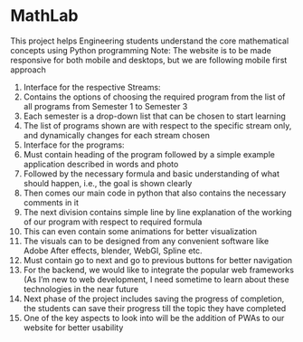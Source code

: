 # MathLab
This project helps Engineering students understand the core mathematical concepts using Python programming
Note: The website is to be made responsive for both mobile and desktops, but we are following mobile first approach
1.	Interface for the respective Streams:
2.	Contains the options of choosing the required program from the list of all programs from Semester 1 to Semester 3
3.	Each semester is a drop-down list that can be chosen to start learning 
4.	The list of programs shown are with respect to the specific stream only, and dynamically changes for each stream chosen
5.	Interface for the programs:
6.	Must contain heading of the program followed by a simple example application described in words and photo
7.	Followed by the necessary formula and basic understanding of what should happen, i.e., the goal is shown clearly
8.	Then comes our main code in python that also contains the necessary comments in it
9.	The next division contains simple line by line explanation of the working of our program with respect to required formula
10.	This can even contain some animations for better visualization
11.	The visuals can to be designed from any convenient software like Adobe After effects, blender, WebGl, Spline etc.
12.	Must contain go to next and go to previous buttons for better navigation
13.	For the backend, we would like to integrate the popular web frameworks (As I’m new to web development, I need sometime to learn about these technologies in the near future
14.	Next phase of the project includes saving the progress of completion, the students can save their progress till the topic they have completed
15.	One of the key aspects to look into will be the addition of PWAs to our website for better usability

